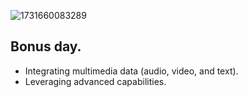 ![1731660083289](https://github.com/user-attachments/assets/e29152b1-6d80-4eb1-8b0a-c039aef53a9b)


## Bonus day.
- Integrating multimedia data (audio, video, and text).
- Leveraging advanced capabilities.
